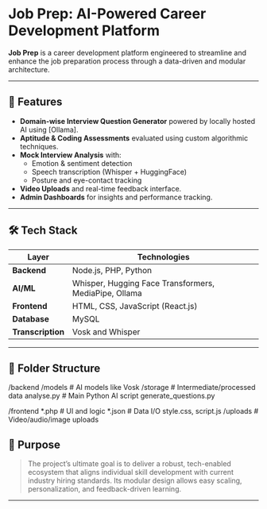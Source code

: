 # Job Prep: AI-Powered Career Development Platform

**Job Prep** is a career development platform engineered to streamline and enhance the job preparation process through a data-driven and modular architecture.

---

## 🚀 Features

- **Domain-wise Interview Question Generator** powered by locally hosted AI using [Ollama].
- **Aptitude & Coding Assessments** evaluated using custom algorithmic techniques.
- **Mock Interview Analysis** with:
  - Emotion & sentiment detection
  - Speech transcription (Whisper + HuggingFace)
  - Posture and eye-contact tracking
- **Video Uploads** and real-time feedback interface.
- **Admin Dashboards** for insights and performance tracking.

---

## 🛠 Tech Stack

| Layer         | Technologies |
|---------------|--------------|
| **Backend**   | Node.js, PHP, Python |
| **AI/ML**     | Whisper, Hugging Face Transformers, MediaPipe, Ollama |
| **Frontend**  | HTML, CSS, JavaScript (React.js) |
| **Database**  | MySQL |
| **Transcription** | Vosk and Whisper |

---

## 📁 Folder Structure

/backend
/models # AI models like Vosk
/storage # Intermediate/processed data
analyse.py # Main Python AI script
generate_questions.py

/frontend
*.php # UI and logic
*.json # Data I/O
style.css, script.js
/uploads # Video/audio/image uploads

## 🧠 Purpose

> The project’s ultimate goal is to deliver a robust, tech-enabled ecosystem that aligns individual skill development with current industry hiring standards. Its modular design allows easy scaling, personalization, and feedback-driven learning.

---
